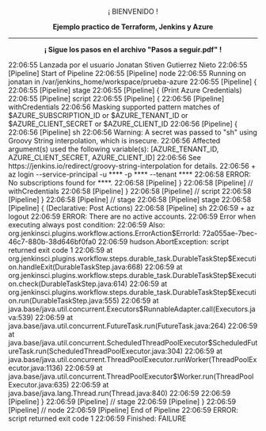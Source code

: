 <p align="center">¡ BIENVENIDO !</p>
<p align="center"><b>Ejemplo practico de Terraform, Jenkins y Azure</b></p>
<hr>
<p align="center"><b>¡ Sigue los pasos en el archivo "Pasos a seguir.pdf" !</b></p>
22:06:55  Lanzada por el usuario Jonatan Stiven Gutierrez Nieto
22:06:55  [Pipeline] Start of Pipeline
22:06:55  [Pipeline] node
22:06:55  Running on jonatan in /var/jenkins_home/workspace/prueba-azure
22:06:55  [Pipeline] {
22:06:55  [Pipeline] stage
22:06:55  [Pipeline] { (Print Azure Credentials)
22:06:55  [Pipeline] script
22:06:55  [Pipeline] {
22:06:56  [Pipeline] withCredentials
22:06:56  Masking supported pattern matches of $AZURE_SUBSCRIPTION_ID or $AZURE_TENANT_ID or $AZURE_CLIENT_SECRET or $AZURE_CLIENT_ID
22:06:56  [Pipeline] {
22:06:56  [Pipeline] sh
22:06:56  Warning: A secret was passed to "sh" using Groovy String interpolation, which is insecure.
22:06:56  		 Affected argument(s) used the following variable(s): [AZURE_TENANT_ID, AZURE_CLIENT_SECRET, AZURE_CLIENT_ID]
22:06:56  		 See https://jenkins.io/redirect/groovy-string-interpolation for details.
22:06:56  + az login --service-principal -u **** -p **** --tenant ****
22:06:58  ERROR: No subscriptions found for ****.
22:06:58  [Pipeline] }
22:06:58  [Pipeline] // withCredentials
22:06:58  [Pipeline] }
22:06:58  [Pipeline] // script
22:06:58  [Pipeline] }
22:06:58  [Pipeline] // stage
22:06:58  [Pipeline] stage
22:06:58  [Pipeline] { (Declarative: Post Actions)
22:06:58  [Pipeline] sh
22:06:59  + az logout
22:06:59  ERROR: There are no active accounts.
22:06:59  Error when executing always post condition:
22:06:59  Also:   org.jenkinsci.plugins.workflow.actions.ErrorAction$ErrorId: 72a055ae-7bec-46c7-880b-38d646bf0fa0
22:06:59  hudson.AbortException: script returned exit code 1
22:06:59  	at org.jenkinsci.plugins.workflow.steps.durable_task.DurableTaskStep$Execution.handleExit(DurableTaskStep.java:668)
22:06:59  	at org.jenkinsci.plugins.workflow.steps.durable_task.DurableTaskStep$Execution.check(DurableTaskStep.java:614)
22:06:59  	at org.jenkinsci.plugins.workflow.steps.durable_task.DurableTaskStep$Execution.run(DurableTaskStep.java:555)
22:06:59  	at java.base/java.util.concurrent.Executors$RunnableAdapter.call(Executors.java:539)
22:06:59  	at java.base/java.util.concurrent.FutureTask.run(FutureTask.java:264)
22:06:59  	at java.base/java.util.concurrent.ScheduledThreadPoolExecutor$ScheduledFutureTask.run(ScheduledThreadPoolExecutor.java:304)
22:06:59  	at java.base/java.util.concurrent.ThreadPoolExecutor.runWorker(ThreadPoolExecutor.java:1136)
22:06:59  	at java.base/java.util.concurrent.ThreadPoolExecutor$Worker.run(ThreadPoolExecutor.java:635)
22:06:59  	at java.base/java.lang.Thread.run(Thread.java:840)
22:06:59  
22:06:59  [Pipeline] }
22:06:59  [Pipeline] // stage
22:06:59  [Pipeline] }
22:06:59  [Pipeline] // node
22:06:59  [Pipeline] End of Pipeline
22:06:59  ERROR: script returned exit code 1
22:06:59  Finished: FAILURE
